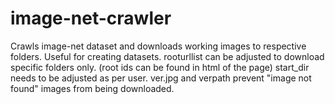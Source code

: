 # image-net-crawler
Crawls image-net dataset and downloads working images to respective folders. Useful for creating datasets.
rooturllist can be adjusted to download specific folders only. (root ids can be found in html of the page)
start_dir needs to be adjusted as per user.
ver.jpg and verpath prevent "image not found" images from being downloaded.
